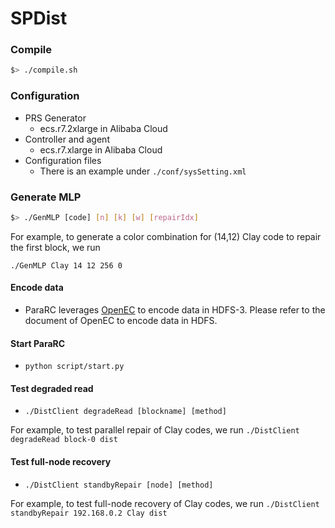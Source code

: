 # SPDist

### Compile

```bash
$> ./compile.sh
```

### Configuration

* PRS Generator
    * ecs.r7.2xlarge in Alibaba Cloud
* Controller and agent
    * ecs.r7.xlarge in Alibaba Cloud
* Configuration files
    * There is an example under `./conf/sysSetting.xml`

### Generate MLP

```bash
$> ./GenMLP [code] [n] [k] [w] [repairIdx]
```

For example, to generate a color combination for (14,12) Clay code to repair the
first block, we run 

`./GenMLP Clay 14 12 256 0`

#### Encode data

* ParaRC leverages [OpenEC](https://github.com/ukulililixl/openec) to encode data in HDFS-3. Please refer to the document of OpenEC to encode data in HDFS.

#### Start ParaRC

* `python script/start.py`

#### Test degraded read

* `./DistClient degradeRead [blockname] [method]`

For example, to test parallel repair of Clay codes, we run `./DistClient degradeRead block-0 dist`

#### Test full-node recovery

* `./DistClient standbyRepair [node] [method]` 

For example, to test full-node recovery of Clay codes, we run `./DistClient standbyRepair 192.168.0.2 Clay dist`
